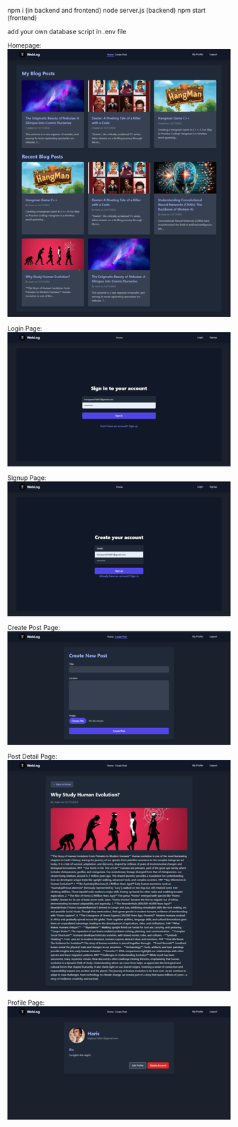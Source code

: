 npm i (in backend and frontend)
node server.js (backend)
npm start (frontend)

add your own database script in .env file


Homepage: ![screenshot](Homepage.png)



Login Page: ![screenshot](LoginPage.png)


 
Signup Page: ![screenshot](SignupPage.png)


 
Create Post Page: ![screenshot](CreatePost.png)


 
Post Detail Page: ![screenshot](Detail.png)


 
Profile Page: ![screenshot](Profile.png)


 
